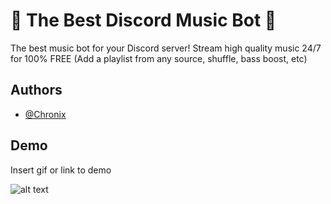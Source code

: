 # 🎵 The Best Discord Music Bot 🎵

The best music bot for your Discord server! Stream high quality music 24/7 for 100% FREE  (Add a playlist from any source, shuffle, bass boost, etc)


## Authors

- [@Chronix](https://www.github.com/ChronixZZ)


## Demo

Insert gif or link to demo

![alt text](https://imgur.com/WhpHlvn)
